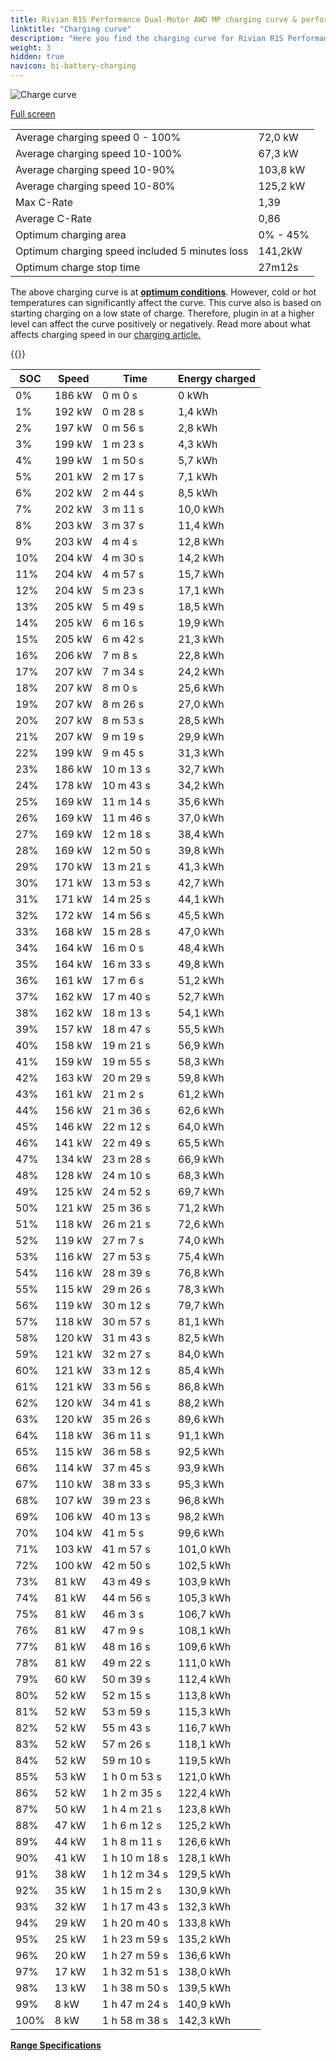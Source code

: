 ```yaml
---
title: Rivian R1S Performance Dual-Motor AWD MP charging curve & performance
linktitle: "Charging curve"
description: "Here you find the charging curve for Rivian R1S Performance Dual-Motor AWD MP."
weight: 3
hidden: true
navicon: bi-battery-charging
---
```

<!-- markdownlint-disable MD033 -->
<img src="../chargingcurve.svg" alt="Charge curve" class="img-fluid">

[Full screen](../chargingcurve.svg)


<table class="table table-striped border">
<tbody>
<tr>
<td>Average charging speed 0 - 100%</td><td>72,0 kW</td>
</tr>
<tr>
<td>Average charging speed 10-100%</td><td>67,3 kW</td>
</tr>
<tr>
<td>Average charging speed 10-90%</td><td>103,8 kW</td>
</tr>
<tr>
<td>Average charging speed 10-80%</td><td>125,2 kW</td>
</tr>
<tr>
<td>Max C-Rate</td><td>1,39</td>
</tr>
<tr>
<td>Average C-Rate</td><td>0,86</td>
</tr>
<tr>
<td>Optimum charging area</td><td>0% - 45%</td>
</tr>
<tr>
<td>Optimum charging speed included 5 minutes loss</td><td>141,2kW</td>
</tr>
<tr>
<td>Optimum charge stop time</td><td>27m12s</td>
</tr>
</tbody>
</table>


The above charging curve is at **[optimum conditions](../../../../../technology/battery/charging/#temperature)**. However, cold or hot temperatures can significantly affect the curve. This curve also is based on starting charging on a low state of charge. Therefore, plugin in at a higher level can affect the curve positively or negatively. Read more about what affects charging speed in our [charging article.](../../../../../technology/battery/charging/)


{{<evkxdisplayaddarticle />}}
<table class="table table-striped border">
<thead>
<tr><th>SOC</th><th>Speed</th><th>Time</th><th>Energy charged</th></tr>
</thead>
<tbody>
<tr>
<td>0%</td><td>186 kW</td><td> 0 m 0 s </td><td>0 kWh </td>
</tr>
<tr>
<td>1%</td><td>192 kW</td><td> 0 m 28 s </td><td>1,4 kWh </td>
</tr>
<tr>
<td>2%</td><td>197 kW</td><td> 0 m 56 s </td><td>2,8 kWh </td>
</tr>
<tr>
<td>3%</td><td>199 kW</td><td> 1 m 23 s </td><td>4,3 kWh </td>
</tr>
<tr>
<td>4%</td><td>199 kW</td><td> 1 m 50 s </td><td>5,7 kWh </td>
</tr>
<tr>
<td>5%</td><td>201 kW</td><td> 2 m 17 s </td><td>7,1 kWh </td>
</tr>
<tr>
<td>6%</td><td>202 kW</td><td> 2 m 44 s </td><td>8,5 kWh </td>
</tr>
<tr>
<td>7%</td><td>202 kW</td><td> 3 m 11 s </td><td>10,0 kWh </td>
</tr>
<tr>
<td>8%</td><td>203 kW</td><td> 3 m 37 s </td><td>11,4 kWh </td>
</tr>
<tr>
<td>9%</td><td>203 kW</td><td> 4 m 4 s </td><td>12,8 kWh </td>
</tr>
<tr>
<td>10%</td><td>204 kW</td><td> 4 m 30 s </td><td>14,2 kWh </td>
</tr>
<tr>
<td>11%</td><td>204 kW</td><td> 4 m 57 s </td><td>15,7 kWh </td>
</tr>
<tr>
<td>12%</td><td>204 kW</td><td> 5 m 23 s </td><td>17,1 kWh </td>
</tr>
<tr>
<td>13%</td><td>205 kW</td><td> 5 m 49 s </td><td>18,5 kWh </td>
</tr>
<tr>
<td>14%</td><td>205 kW</td><td> 6 m 16 s </td><td>19,9 kWh </td>
</tr>
<tr>
<td>15%</td><td>205 kW</td><td> 6 m 42 s </td><td>21,3 kWh </td>
</tr>
<tr>
<td>16%</td><td>206 kW</td><td> 7 m 8 s </td><td>22,8 kWh </td>
</tr>
<tr>
<td>17%</td><td>207 kW</td><td> 7 m 34 s </td><td>24,2 kWh </td>
</tr>
<tr>
<td>18%</td><td>207 kW</td><td> 8 m 0 s </td><td>25,6 kWh </td>
</tr>
<tr>
<td>19%</td><td>207 kW</td><td> 8 m 26 s </td><td>27,0 kWh </td>
</tr>
<tr>
<td>20%</td><td>207 kW</td><td> 8 m 53 s </td><td>28,5 kWh </td>
</tr>
<tr>
<td>21%</td><td>207 kW</td><td> 9 m 19 s </td><td>29,9 kWh </td>
</tr>
<tr>
<td>22%</td><td>199 kW</td><td> 9 m 45 s </td><td>31,3 kWh </td>
</tr>
<tr>
<td>23%</td><td>186 kW</td><td> 10 m 13 s </td><td>32,7 kWh </td>
</tr>
<tr>
<td>24%</td><td>178 kW</td><td> 10 m 43 s </td><td>34,2 kWh </td>
</tr>
<tr>
<td>25%</td><td>169 kW</td><td> 11 m 14 s </td><td>35,6 kWh </td>
</tr>
<tr>
<td>26%</td><td>169 kW</td><td> 11 m 46 s </td><td>37,0 kWh </td>
</tr>
<tr>
<td>27%</td><td>169 kW</td><td> 12 m 18 s </td><td>38,4 kWh </td>
</tr>
<tr>
<td>28%</td><td>169 kW</td><td> 12 m 50 s </td><td>39,8 kWh </td>
</tr>
<tr>
<td>29%</td><td>170 kW</td><td> 13 m 21 s </td><td>41,3 kWh </td>
</tr>
<tr>
<td>30%</td><td>171 kW</td><td> 13 m 53 s </td><td>42,7 kWh </td>
</tr>
<tr>
<td>31%</td><td>171 kW</td><td> 14 m 25 s </td><td>44,1 kWh </td>
</tr>
<tr>
<td>32%</td><td>172 kW</td><td> 14 m 56 s </td><td>45,5 kWh </td>
</tr>
<tr>
<td>33%</td><td>168 kW</td><td> 15 m 28 s </td><td>47,0 kWh </td>
</tr>
<tr>
<td>34%</td><td>164 kW</td><td> 16 m 0 s </td><td>48,4 kWh </td>
</tr>
<tr>
<td>35%</td><td>164 kW</td><td> 16 m 33 s </td><td>49,8 kWh </td>
</tr>
<tr>
<td>36%</td><td>161 kW</td><td> 17 m 6 s </td><td>51,2 kWh </td>
</tr>
<tr>
<td>37%</td><td>162 kW</td><td> 17 m 40 s </td><td>52,7 kWh </td>
</tr>
<tr>
<td>38%</td><td>162 kW</td><td> 18 m 13 s </td><td>54,1 kWh </td>
</tr>
<tr>
<td>39%</td><td>157 kW</td><td> 18 m 47 s </td><td>55,5 kWh </td>
</tr>
<tr>
<td>40%</td><td>158 kW</td><td> 19 m 21 s </td><td>56,9 kWh </td>
</tr>
<tr>
<td>41%</td><td>159 kW</td><td> 19 m 55 s </td><td>58,3 kWh </td>
</tr>
<tr>
<td>42%</td><td>163 kW</td><td> 20 m 29 s </td><td>59,8 kWh </td>
</tr>
<tr>
<td>43%</td><td>161 kW</td><td> 21 m 2 s </td><td>61,2 kWh </td>
</tr>
<tr>
<td>44%</td><td>156 kW</td><td> 21 m 36 s </td><td>62,6 kWh </td>
</tr>
<tr>
<td>45%</td><td>146 kW</td><td> 22 m 12 s </td><td>64,0 kWh </td>
</tr>
<tr>
<td>46%</td><td>141 kW</td><td> 22 m 49 s </td><td>65,5 kWh </td>
</tr>
<tr>
<td>47%</td><td>134 kW</td><td> 23 m 28 s </td><td>66,9 kWh </td>
</tr>
<tr>
<td>48%</td><td>128 kW</td><td> 24 m 10 s </td><td>68,3 kWh </td>
</tr>
<tr>
<td>49%</td><td>125 kW</td><td> 24 m 52 s </td><td>69,7 kWh </td>
</tr>
<tr>
<td>50%</td><td>121 kW</td><td> 25 m 36 s </td><td>71,2 kWh </td>
</tr>
<tr>
<td>51%</td><td>118 kW</td><td> 26 m 21 s </td><td>72,6 kWh </td>
</tr>
<tr>
<td>52%</td><td>119 kW</td><td> 27 m 7 s </td><td>74,0 kWh </td>
</tr>
<tr>
<td>53%</td><td>116 kW</td><td> 27 m 53 s </td><td>75,4 kWh </td>
</tr>
<tr>
<td>54%</td><td>116 kW</td><td> 28 m 39 s </td><td>76,8 kWh </td>
</tr>
<tr>
<td>55%</td><td>115 kW</td><td> 29 m 26 s </td><td>78,3 kWh </td>
</tr>
<tr>
<td>56%</td><td>119 kW</td><td> 30 m 12 s </td><td>79,7 kWh </td>
</tr>
<tr>
<td>57%</td><td>118 kW</td><td> 30 m 57 s </td><td>81,1 kWh </td>
</tr>
<tr>
<td>58%</td><td>120 kW</td><td> 31 m 43 s </td><td>82,5 kWh </td>
</tr>
<tr>
<td>59%</td><td>121 kW</td><td> 32 m 27 s </td><td>84,0 kWh </td>
</tr>
<tr>
<td>60%</td><td>121 kW</td><td> 33 m 12 s </td><td>85,4 kWh </td>
</tr>
<tr>
<td>61%</td><td>121 kW</td><td> 33 m 56 s </td><td>86,8 kWh </td>
</tr>
<tr>
<td>62%</td><td>120 kW</td><td> 34 m 41 s </td><td>88,2 kWh </td>
</tr>
<tr>
<td>63%</td><td>120 kW</td><td> 35 m 26 s </td><td>89,6 kWh </td>
</tr>
<tr>
<td>64%</td><td>118 kW</td><td> 36 m 11 s </td><td>91,1 kWh </td>
</tr>
<tr>
<td>65%</td><td>115 kW</td><td> 36 m 58 s </td><td>92,5 kWh </td>
</tr>
<tr>
<td>66%</td><td>114 kW</td><td> 37 m 45 s </td><td>93,9 kWh </td>
</tr>
<tr>
<td>67%</td><td>110 kW</td><td> 38 m 33 s </td><td>95,3 kWh </td>
</tr>
<tr>
<td>68%</td><td>107 kW</td><td> 39 m 23 s </td><td>96,8 kWh </td>
</tr>
<tr>
<td>69%</td><td>106 kW</td><td> 40 m 13 s </td><td>98,2 kWh </td>
</tr>
<tr>
<td>70%</td><td>104 kW</td><td> 41 m 5 s </td><td>99,6 kWh </td>
</tr>
<tr>
<td>71%</td><td>103 kW</td><td> 41 m 57 s </td><td>101,0 kWh </td>
</tr>
<tr>
<td>72%</td><td>100 kW</td><td> 42 m 50 s </td><td>102,5 kWh </td>
</tr>
<tr>
<td>73%</td><td>81 kW</td><td> 43 m 49 s </td><td>103,9 kWh </td>
</tr>
<tr>
<td>74%</td><td>81 kW</td><td> 44 m 56 s </td><td>105,3 kWh </td>
</tr>
<tr>
<td>75%</td><td>81 kW</td><td> 46 m 3 s </td><td>106,7 kWh </td>
</tr>
<tr>
<td>76%</td><td>81 kW</td><td> 47 m 9 s </td><td>108,1 kWh </td>
</tr>
<tr>
<td>77%</td><td>81 kW</td><td> 48 m 16 s </td><td>109,6 kWh </td>
</tr>
<tr>
<td>78%</td><td>81 kW</td><td> 49 m 22 s </td><td>111,0 kWh </td>
</tr>
<tr>
<td>79%</td><td>60 kW</td><td> 50 m 39 s </td><td>112,4 kWh </td>
</tr>
<tr>
<td>80%</td><td>52 kW</td><td> 52 m 15 s </td><td>113,8 kWh </td>
</tr>
<tr>
<td>81%</td><td>52 kW</td><td> 53 m 59 s </td><td>115,3 kWh </td>
</tr>
<tr>
<td>82%</td><td>52 kW</td><td> 55 m 43 s </td><td>116,7 kWh </td>
</tr>
<tr>
<td>83%</td><td>52 kW</td><td> 57 m 26 s </td><td>118,1 kWh </td>
</tr>
<tr>
<td>84%</td><td>52 kW</td><td> 59 m 10 s </td><td>119,5 kWh </td>
</tr>
<tr>
<td>85%</td><td>53 kW</td><td>1 h 0 m 53 s </td><td>121,0 kWh </td>
</tr>
<tr>
<td>86%</td><td>52 kW</td><td>1 h 2 m 35 s </td><td>122,4 kWh </td>
</tr>
<tr>
<td>87%</td><td>50 kW</td><td>1 h 4 m 21 s </td><td>123,8 kWh </td>
</tr>
<tr>
<td>88%</td><td>47 kW</td><td>1 h 6 m 12 s </td><td>125,2 kWh </td>
</tr>
<tr>
<td>89%</td><td>44 kW</td><td>1 h 8 m 11 s </td><td>126,6 kWh </td>
</tr>
<tr>
<td>90%</td><td>41 kW</td><td>1 h 10 m 18 s </td><td>128,1 kWh </td>
</tr>
<tr>
<td>91%</td><td>38 kW</td><td>1 h 12 m 34 s </td><td>129,5 kWh </td>
</tr>
<tr>
<td>92%</td><td>35 kW</td><td>1 h 15 m 2 s </td><td>130,9 kWh </td>
</tr>
<tr>
<td>93%</td><td>32 kW</td><td>1 h 17 m 43 s </td><td>132,3 kWh </td>
</tr>
<tr>
<td>94%</td><td>29 kW</td><td>1 h 20 m 40 s </td><td>133,8 kWh </td>
</tr>
<tr>
<td>95%</td><td>25 kW</td><td>1 h 23 m 59 s </td><td>135,2 kWh </td>
</tr>
<tr>
<td>96%</td><td>20 kW</td><td>1 h 27 m 59 s </td><td>136,6 kWh </td>
</tr>
<tr>
<td>97%</td><td>17 kW</td><td>1 h 32 m 51 s </td><td>138,0 kWh </td>
</tr>
<tr>
<td>98%</td><td>13 kW</td><td>1 h 38 m 50 s </td><td>139,5 kWh </td>
</tr>
<tr>
<td>99%</td><td>8 kW</td><td>1 h 47 m 24 s </td><td>140,9 kWh </td>
</tr>
<tr>
<td>100%</td><td>8 kW</td><td>1 h 58 m 38 s </td><td>142,3 kWh </td>
</tr>
</tbody>
</table>

<div class="mt-3 mb-3">
<a href="../rangeandconsumption/" class="text-decoration-none text-black">
<strong><i class="bi-arrow-left"></i> Range </strong>
</a>
<a href="../specifications/" class="text-decoration-none text-black float-end">
<strong>Specifications <i class="bi-arrow-right"></i></strong>
</a>
</div>
